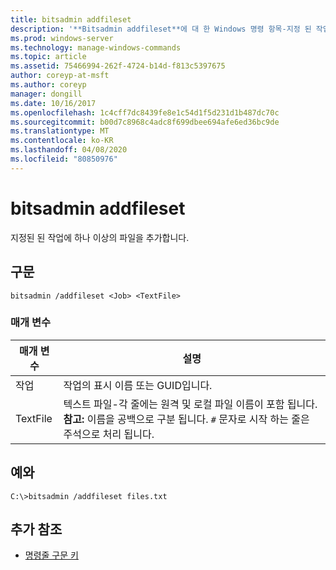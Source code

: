 ```yaml
---
title: bitsadmin addfileset
description: '**Bitsadmin addfileset**에 대 한 Windows 명령 항목-지정 된 작업에 하나 이상의 파일을 추가 합니다.'
ms.prod: windows-server
ms.technology: manage-windows-commands
ms.topic: article
ms.assetid: 75466994-262f-4724-b14d-f813c5397675
author: coreyp-at-msft
ms.author: coreyp
manager: dongill
ms.date: 10/16/2017
ms.openlocfilehash: 1c4cff7dc8439fe8e1c54d1f5d231d1b487dc70c
ms.sourcegitcommit: b00d7c8968c4adc8f699dbee694afe6ed36bc9de
ms.translationtype: MT
ms.contentlocale: ko-KR
ms.lasthandoff: 04/08/2020
ms.locfileid: "80850976"
---
```

# <a name="bitsadmin-addfileset"></a>bitsadmin addfileset

지정된 된 작업에 하나 이상의 파일을 추가합니다.

## <a name="syntax"></a>구문

```
bitsadmin /addfileset <Job> <TextFile>
```

### <a name="parameters"></a>매개 변수

| 매개 변수 | 설명 |
| --------- | ----------- |
| 작업 | 작업의 표시 이름 또는 GUID입니다. |
| TextFile | 텍스트 파일-각 줄에는 원격 및 로컬 파일 이름이 포함 됩니다. **참고:** 이름을 공백으로 구분 됩니다. `#` 문자로 시작 하는 줄은 주석으로 처리 됩니다. |

## <a name="examples"></a><a name=BKMK_examples></a>예와

```
C:\>bitsadmin /addfileset files.txt
```

## <a name="additional-references"></a>추가 참조

- [명령줄 구문 키](command-line-syntax-key.md)